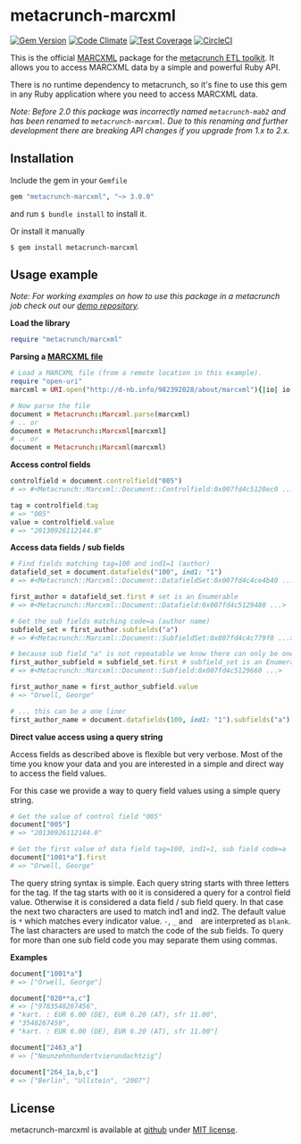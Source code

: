 metacrunch-marcxml
==================

[![Gem Version](https://badge.fury.io/rb/metacrunch-marcxml.svg)](http://badge.fury.io/rb/metacrunch-marcxml)
[![Code Climate](https://codeclimate.com/github/ubpb/metacrunch-marcxml/badges/gpa.svg)](https://codeclimate.com/github/ubpb/metacrunch-marcxml)
[![Test Coverage](https://codeclimate.com/github/ubpb/metacrunch-marcxml/badges/coverage.svg)](https://codeclimate.com/github/ubpb/metacrunch-marcxml/coverage)
[![CircleCI](https://circleci.com/gh/ubpb/metacrunch-marcxml.svg?style=svg)](https://circleci.com/gh/ubpb/metacrunch-marcxml)

This is the official [MARCXML](http://www.loc.gov/standards/marcxml/) package for the [metacrunch ETL toolkit](https://github.com/ubpb/metacrunch). It allows you to access MARCXML data by a simple and powerful Ruby API.

There is no runtime dependency to metacrunch, so it's fine to use this gem in any Ruby application where you need to access MARCXML data.

*Note: Before 2.0 this package was incorrectly named `metacrunch-mab2` and has been renamed to `metacrunch-marcxml`. Due to this renaming and further development there are breaking API changes if you upgrade from 1.x to 2.x.*


Installation
------------

Include the gem in your `Gemfile`

```ruby
gem "metacrunch-marcxml", "~> 3.0.0"
```

and run `$ bundle install` to install it.

Or install it manually

```
$ gem install metacrunch-marcxml
```


Usage example
-------------

*Note: For working examples on how to use this package in a metacrunch job check out our [demo repository](https://github.com/ubpb/metacrunch-demo).*

**Load the library**

```ruby
require "metacrunch/marcxml"
```

**Parsing a [MARCXML file](http://d-nb.info/982392028/about/marcxml)**

```ruby
# Load a MARCXML file (from a remote location in this example).
require "open-uri"
marcxml = URI.open("http://d-nb.info/982392028/about/marcxml"){|io| io.read}

# Now parse the file
document = Metacrunch::Marcxml.parse(marcxml)
# .. or 
document = Metacrunch::Marcxml[marcxml]
# .. or
document = Metacrunch::Marcxml(marcxml)
```

**Access control fields**

```ruby
controlfield = document.controlfield("005")
# => #<Metacrunch::Marcxml::Document::Controlfield:0x007fd4c5120ec0 ...>

tag = controlfield.tag
# => "005"
value = controlfield.value
# => "20130926112144.0"
```

**Access data fields / sub fields**

```ruby
# Find fields matching tag=100 and ind1=1 (author)
datafield_set = document.datafields("100", ind1: "1")
# => #<Metacrunch::Marcxml::Document::DatafieldSet:0x007fd4c4ce4b40 ...>

first_author = datafield_set.first # set is an Enumerable
# => #<Metacrunch::Marcxml::Document::Datafield:0x007fd4c5129480 ...>

# Get the sub fields matching code=a (author name)
subfield_set = first_author.subfields("a")
# => #<Metacrunch::Marcxml::Document::SubfieldSet:0x007fd4c4c779f0 ...>

# because sub field "a" is not repeatable we know there can only be one match
first_author_subfield = subfield_set.first # subfield_set is an Enumerable
# => #<Metacrunch::Marcxml::Document::Subfield:0x007fd4c5129660 ...>

first_author_name = first_author_subfield.value
# => "Orwell, George"

# ... this can be a one liner
first_author_name = document.datafields(100, ind1: "1").subfields("a").values.first
```

**Direct value access using a query string**

Access fields as described above is flexible but very verbose. Most of the time you know your data and you are interested in a simple and direct way to access the field values.

For this case we provide a way to query field values using a simple query string.

```ruby
# Get the value of control field "005"
document["005"]
# => "20130926112144.0"

# Get the first value of data field tag=100, ind1=1, sub field code=a
document["1001*a"].first
# => "Orwell, George"
```

The query string syntax is simple. Each query string starts with three letters for the tag. If the tag starts with `00` it is considered a query for a control field value. Otherwise it is considered a data field / sub field query. In that case the next two characters are used to match ind1 and ind2. The default value is `*` which matches every indicator value. `-`, `_` and ` ` are interpreted as `blank`. The last characters are used to match the code of the sub fields. To query for more than one sub field code you may separate them using commas.

**Examples**

```ruby
document["1001*a"] 
# => ["Orwell, George"]

document["020**a,c"]
# => ["9783548267456",
# "kart. : EUR 6.00 (DE), EUR 6.20 (AT), sfr 11.00",
# "3548267459",
# "kart. : EUR 6.00 (DE), EUR 6.20 (AT), sfr 11.00"]

document["2463_a"]
# => ["Neunzehnhundertvierundachtzig"]

document["264_1a,b,c"]
# => ["Berlin", "Ullstein", "2007"]
```

License
-------

metacrunch-marcxml is available at [github](https://github.com/ubpb/metacrunch-marcxml) under [MIT license](https://github.com/ubpb/metacrunch-marcxml/blob/master/License.txt).
